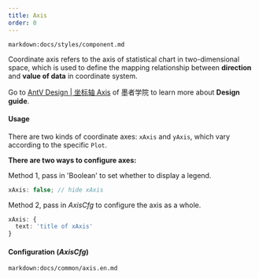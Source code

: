 ```yaml
---
title: Axis
order: 0
---
```


`markdown:docs/styles/component.md`

Coordinate axis refers to the axis of statistical chart in two-dimensional space, which is used to define the mapping relationship between **direction** and **value of data** in coordinate system.

Go to [AntV Design | 坐标轴 Axis](https://www.yuque.com/mo-college/vis-design/twx9oi) of 墨者学院 to learn more about **Design guide**.

#### Usage

There are two kinds of coordinate axes: `xAxis` and `yAxis`, which vary according to the specific `Plot`.

<b>There are two ways to configure axes: </b>

Method 1, pass in 'Boolean' to set whether to display a legend.

```ts
xAxis: false; // hide xAxis
```

Method 2, pass in _AxisCfg_ to configure the axis as a whole.

```ts
xAxis: {
  text: 'title of xAxis'
}
```

#### Configuration (_AxisCfg_)

`markdown:docs/common/axis.en.md`